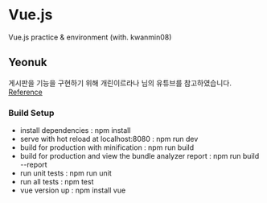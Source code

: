 # Vue.js
Vue.js practice &amp; environment (with. kwanmin08)

## Yeonuk
게시판을 기능을 구현하기 위해 개린이르라나 님의 유튜브를 참고하였습니다.
[Reference](https://www.youtube.com/channel/UC5ChZXCogqV99ju-M0TNNfw)

### Build Setup
- install dependencies : npm install
- serve with hot reload at localhost:8080 : npm run dev
- build for production with minification : npm run build
- build for production and view the bundle analyzer report : npm run build --report
- run unit tests : npm run unit
- run all tests : npm test
- vue version up : npm install vue
